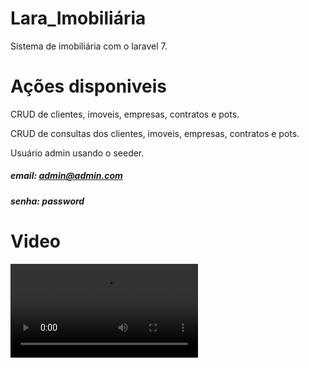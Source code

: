 # Lara_Imobiliária
 Sistema de imobiliária com o laravel 7.
 
 # Ações disponiveis
CRUD de clientes, imoveis, empresas, contratos e pots.

CRUD de consultas dos clientes, imoveis, empresas, contratos e pots.

Usuário admin usando o seeder.

##### email: admin@admin.com
##### senha: password

# Video

![login](https://github.com/DCO20/lara_imobiliaria/blob/master/lara_imobiliaria.mp4)

